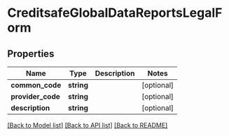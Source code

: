 # CreditsafeGlobalDataReportsLegalForm

## Properties
Name | Type | Description | Notes
------------ | ------------- | ------------- | -------------
**common_code** | **string** |  | [optional] 
**provider_code** | **string** |  | [optional] 
**description** | **string** |  | [optional] 

[[Back to Model list]](../../README.md#documentation-for-models) [[Back to API list]](../../README.md#documentation-for-api-endpoints) [[Back to README]](../../README.md)

